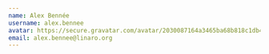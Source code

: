 ```yaml
---
name: Alex Bennée
username: alex.bennee
avatar: https://secure.gravatar.com/avatar/2030087164a3465ba68b818c1db4fdd2?s=32&d=blank&r=g
email: alex.bennee@linaro.org
---
```

